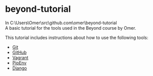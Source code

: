 # beyond-tutorial
In C:\Users\Omer\src\github.com\omer\beyond-tutorial \
A basic tutorial for the tools used in the Beyond course by Omer.
 
This tutorial includes instructions about how to use the following tools:
 
* [Git](https://git-scm.com/)
* [GitHub](https://github.com/)
* [Vagrant](https://www.vagrantup.com/)
* [PipEnv](https://github.com/pypa/pipenv)
* [Django](https://www.djangoproject.com/)
